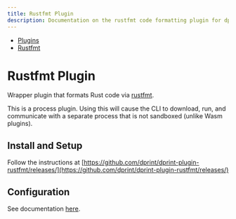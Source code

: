 ```yaml
---
title: Rustfmt Plugin
description: Documentation on the rustfmt code formatting plugin for dprint.
---
```


<nav class="breadcrumb" aria-label="breadcrumbs">
  <ul>
    <li><a href="/plugins">Plugins</a></li>
    <li><a href="/plugins/rustfmt">Rustfmt</a></li>
  </ul>
</nav>

# Rustfmt Plugin

Wrapper plugin that formats Rust code via [rustfmt](https://github.com/rust-lang/rustfmt).

<div class="message is-warning">
  <div class="message-body">
    This is a process plugin. Using this will cause the CLI to download, run, and communicate with a separate process that is not sandboxed (unlike Wasm plugins).
  </div>
</div>

## Install and Setup

Follow the instructions at [https://github.com/dprint/dprint-plugin-rustfmt/releases/](https://github.com/dprint/dprint-plugin-rustfmt/releases/)

## Configuration

See documentation [here](https://rust-lang.github.io/rustfmt/).
